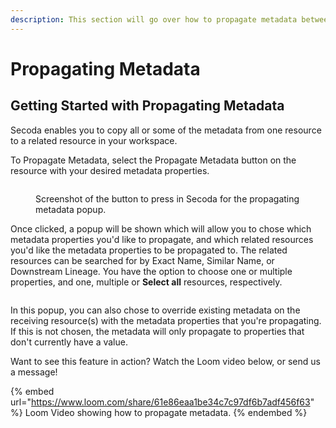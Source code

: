 ```yaml
---
description: This section will go over how to propagate metadata between related resources.
---
```


# Propagating Metadata

## Getting Started with Propagating Metadata

Secoda enables you to copy all or some of the metadata from one resource to a related resource in your workspace.

To Propagate Metadata, select the Propagate Metadata button on the resource with your desired metadata properties.

<figure><img src="https://secoda-public-media-assets.s3.amazonaws.com/Screenshot%202023-04-03%20at%204.18.10%20PM%20(1).png" alt=""><figcaption><p>Screenshot of the button to press in Secoda for the propagating metadata popup.</p></figcaption></figure>

Once clicked, a popup will be shown which will allow you to chose which metadata properties you'd like to propagate, and which related resources you'd like the metadata properties to be propagated to. The related resources can be searched for by Exact Name, Similar Name, or Downstream Lineage. You have the option to choose one or multiple properties, and one, multiple or **Select all** resources, respectively.

<figure><img src="https://secoda-public-media-assets.s3.amazonaws.com/e5bf1716-a7fe-47b0-b6df-86db972a5c9e.gif" alt=""><figcaption></figcaption></figure>

In this popup, you can also chose to override existing metadata on the receiving resource(s) with the metadata properties that you're propagating. If this is not chosen, the metadata will only propagate to properties that don't currently have a value.

Want to see this feature in action? Watch the Loom video below, or send us a message!

{% embed url="https://www.loom.com/share/61e86eaa1be34c7c97df6b7adf456f63" %}
Loom Video showing how to propagate metadata.
{% endembed %}
